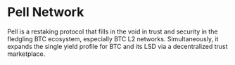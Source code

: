 # Pell Network

Pell is a restaking protocol that fills in the void in trust and security in the fledgling BTC ecosystem, especially BTC L2 networks. Simultaneously, it expands the single yield profile for BTC and its LSD via a decentralized trust marketplace.
